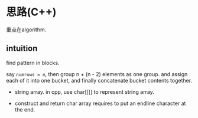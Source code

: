# 思路(C++)

重点在algorithm.

## intuition

find pattern in blocks.

say `numrows = n`, then group n + (n - 2) elements as one group. and assign each of it into one bucket, and finally concatenate bucket contents together.

- string array. in cpp, use char[][] to represent string array.

- construct and return char array requires to put an endline character at the end.